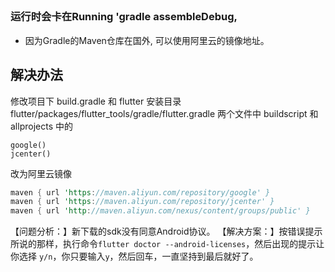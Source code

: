 ## 

### 运行时会卡在Running 'gradle assembleDebug, 

- 因为Gradle的Maven仓库在国外, 可以使用阿里云的镜像地址。

## 解决办法

修改项目下 build.gradle 和 flutter 安装目录flutter/packages/flutter_tools/gradle/flutter.gradle 两个文件中 buildscript 和allprojects 中的

```undefined
google()
jcenter()
```

改为阿里云镜像

```rust
maven { url 'https://maven.aliyun.com/repository/google' }
maven { url 'https://maven.aliyun.com/repository/jcenter' }
maven { url 'http://maven.aliyun.com/nexus/content/groups/public' }
```





【问题分析：】新下载的sdk没有同意Android协议。
【解决方案：】按错误提示所说的那样，执行命令`flutter doctor --android-licenses`，然后出现的提示让你选择 `y/n`，你只要输入`y`，然后回车，一直坚持到最后就好了。